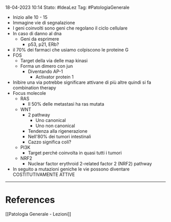18-04-2023 10:14
Stato: #IdeaLez
Tag: #PatologiaGenerale 

- Inizio alle 10 - 15
- Immagine vie di segnalazione
- I geni coinvolti sono geni che regolano il ciclo cellulare
- In caso di danno al dna
	- Geni da esprimere
		- p53, p21, ERb? 
- il 70% dei farmaci che usiamo colpiscono le proteine G
- FOS
	- Target della via delle map kinasi
	- Forma un dimero con jun
		- Diventando AP-1 
			- Activator protein 1
- Inibire una via potrebbe significare attivane di più altre quindi si fa combination therapy
- Focus molecole
	- RAS
		- Il 50% delle metastasi ha ras mutata
	- WNT
		- 2 pathway
			- Uno canonical
			- Uno non canonical
		- Tendenza alla rigenerazione
		- Nell'80% dei tumori intestinali
		- Cazzo significa coli?
	- PI3K
		- Target perché coinvolta in quasi tutti i tumori
	- NRF2
		- Nuclear factor erythroid 2-related factor 2 (NRF2) pathway 
- In seguito a mutazioni geniche le vie possono diventare COSTITUTIVAMENTE ATTIVE








---
# References 

[[Patologia Generale - Lezioni]]